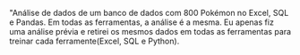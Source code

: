 "Análise de dados de um banco de dados com 800 Pokémon no Excel, SQL e Pandas. Em todas as ferramentas, a análise é a mesma.
Eu apenas fiz uma análise prévia e retirei os mesmos dados em todas as ferramentas para treinar cada ferramente(Excel, SQL e Python).

